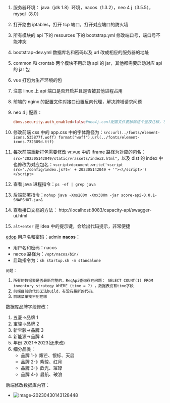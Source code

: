1. 服务器环境：
   java（jdk 1.8）环境，nacos（1.3.2），neo 4 j（3.5.5），mysql（8.0）

2. 打开路由 iptables，打开 tcp 端口，打开对应端口的防火墙

3. 所有模块的 api 下的 resources 下的 bootstrap.yml 修改端口号，端口号不能冲突

4. bootstrap-dev.yml 数据库名和密码以及 url 改成相应的服务器的地址

5. common 和 crontab 两个模块不用启动 api 的 jar，其他都需要启动对应 api 的 jar 包

6. vue 打包为生产环境的包

7. 注意 linux 上 api 端口是否开启并且是否被其他进程占用

8. 前端的 nginx 的配置文件对接口设置反向代理，解决跨域请求问题

9. neo 4 j 配置：
   ```conf
   dbms.security.auth_enabled=false#neo4j.conf配置文件要解除这个鉴权注释，不然无法连接上neo4j
   ```
10. 修改前端 css 中的 app.css 中的字体路径为：`src:url(../fonts/element-icons.535877f.woff) format("woff"),url(../fonts/element-icons.732389d.ttf)`

11. 每次前端重新打包需要修改 vr.vue 中的 iframe 路径为对应的包名：`src="202305142049/static/vrassets/index2.html"`，以及 dist 的 index 中也修改为对应包名：`<script>document.write('<script src="./config/index.js?t=' + 202305142049 + '"><\/script>')</script>`

12. 查看 java 进程指令：`ps -ef | grep java`

13. 后端部署指令：`nohup java -Xms200m -Xmx300m -jar score-api-0.0.1-SNAPSHOT.jar&`

14. 查看接口文档的方法： http://localhost:8083/capacity-api/swagger-ui.html

15. `alt+enter` 是 idea 中的提示键，会给出代码提示，非常便捷

[edop](http://192.168.1.11:8898/)
用户名和密码：admin
**nacos：**
- 用户名和密码：nacos
- nacos 路径为：`/opt/nacos/bin/`
- 启动指令为：`sh startup.sh -m standalone`

`问题：`
1. `所有的数据表是否最新完整的，ReqApi查询存在问题： SELECT COUNT(1) FROM inventory_strategy WHERE (time = ?) ，数据表没有time字段`
2. `前端目前的代码无法build，有没有最新的代码。`
3. `前端菜单找不到在哪`

数据库品牌字段修改：
1. 五菱->品牌 1
2. 宝骏->品牌 2
3. 新宝骏->品牌 3
4. 新能源->品牌 4
5. 年份 2021->2023(还未改)
6. 细分品类：
   - 品牌 1-》耀芒、银标、天启
   - 品牌 2-》紫骏、红月
   - 品牌 3-》歆光、璀璨
   - 品牌 4-》启航、破浪

后端修改数据库内容：
- ![image-20230430143128448](C:\Users\alleyf\AppData\Roaming\Typora\typora-user-images\image-20230430143128448.png)